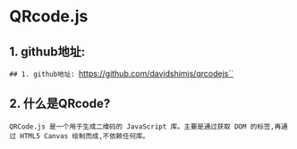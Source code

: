 # QRcode.js

## 1. github地址:
`## 1. github地址:
`https://github.com/davidshimjs/qrcodejs``

## 2. 什么是QRcode?
`QRCode.js 是一个用于生成二维码的 JavaScript 库。主要是通过获取 DOM 的标签,再通过 HTML5 Canvas 绘制而成,不依赖任何库。`
